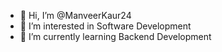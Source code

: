 - 👋 Hi, I’m @ManveerKaur24
- 👀 I’m interested in Software Development
- 🌱 I’m currently learning Backend Development


<!---
ManveerKaur24/ManveerKaur24 is a ✨ special ✨ repository because its `README.md` (this file) appears on your GitHub profile.
You can click the Preview link to take a look at your changes.
--->
